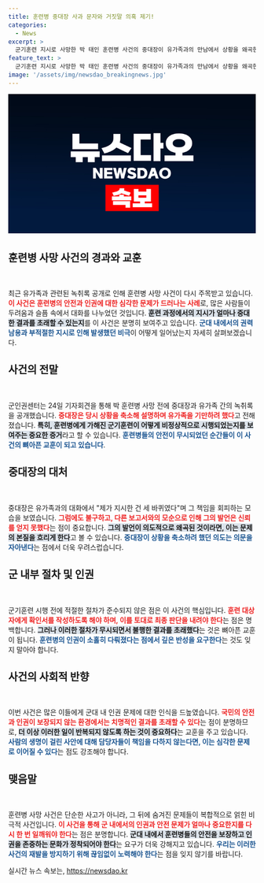 ```yaml
---
title: 훈련병 중대장 사과 문자와 거짓말 의혹 제기!
categories:
  - News
excerpt: >
  군기훈련 지시로 사망한 박 태인 훈련병 사건의 중대장이 유가족과의 만남에서 상황을 왜곡한 녹취록이 공개됐다. 그의 거짓말은 군 의료진의 판단에도 영향을 미쳐 사망 원인에 혼선을 주었다. 이 사건은 군 내부 규정의 심각한 위반을 드러내며, 유가족과의 소통에도 문제를 일으켰다.
feature_text: >
  군기훈련 지시로 사망한 박 태인 훈련병 사건의 중대장이 유가족과의 만남에서 상황을 왜곡한 녹취록이 공개됐다. 그의 거짓말은 군 의료진의 판단에도 영향을 미쳐 사망 원인에 혼선을 주었다. 이 사건은 군 내부 규정의 심각한 위반을 드러내며, 유가족과의 소통에도 문제를 일으켰다.
image: '/assets/img/newsdao_breakingnews.jpg'
---
```


<p><img src="/assets/img/newsdao_breakingnews.jpg" alt="flaretime 속보" /></p>

<h2 data-ke-size="size26">훈련병 사망 사건의 경과와 교훈</h2>

<p data-ke-size="size16">&nbsp;</p>

<p>최근 유가족과 관련된 녹취록 공개로 인해 훈련병 사망 사건이 다시 주목받고 있습니다. <b><span style="color: #ee2323;">이 사건은 훈련병의 안전과 인권에 대한 심각한 문제가 드러나는 사례</span></b>로, 많은 사람들이 두려움과 슬픔 속에서 대화를 나누었던 것입니다. <b><span style="background-color: #21538527;">훈련 과정에서의 지시가 얼마나 중대한 결과를 초래할 수 있는지</span></b>를 이 사건은 분명히 보여주고 있습니다. <b><span style="color: #1a5490;">군대 내에서의 권력 남용과 부적절한 지시로 인해 발생했던 비극</span></b>이 어떻게 일어났는지 자세히 살펴보겠습니다.</p>

<h2 data-ke-size="size26">사건의 전말</h2>

<p data-ke-size="size16">&nbsp;</p>

<p>군인권센터는 24일 기자회견을 통해 박 훈련병 사망 전에 중대장과 유가족 간의 녹취록을 공개했습니다. <b><span style="color: #ee2323;">중대장은 당시 상황을 축소해 설명하며 유가족을 기만하려 했다</span></b>고 전해졌습니다. <b><span style="background-color: #21538527;">특히, 훈련병에게 가해진 군기훈련이 어떻게 비정상적으로 시행되었는지를 보여주는 중요한 증거</span></b>라고 할 수 있습니다. <b><span style="color: #1a5490;">훈련병들의 안전이 무시되었던 순간들이 이 사건의 뼈아픈 교훈이 되고 있습니다</span></b>.</p>

<h2 data-ke-size="size26">중대장의 대처</h2>

<p data-ke-size="size16">&nbsp;</p>

<p>중대장은 유가족과의 대화에서 "제가 지시한 건 세 바퀴였다"며 그 책임을 회피하는 모습을 보였습니다. <b><span style="color: #ee2323;">그럼에도 불구하고, 다른 보고서와의 모순으로 인해 그의 발언은 신뢰를 얻지 못했다</span></b>는 점이 중요합니다. <b><span style="background-color: #21538527;">그의 발언이 의도적으로 왜곡된 것이라면, 이는 문제의 본질을 흐리게 한다</span></b>고 볼 수 있습니다. <b><span style="color: #1a5490;">중대장이 상황을 축소하려 했던 의도는 의문을 자아낸다</span></b>는 점에서 더욱 우려스럽습니다.</p>

<h2 data-ke-size="size26">군 내부 절차 및 인권</h2>

<p data-ke-size="size16">&nbsp;</p>

<p>군기훈련 시행 전에 적절한 절차가 준수되지 않은 점은 이 사건의 핵심입니다. <b><span style="color: #ee2323;">훈련 대상자에게 확인서를 작성하도록 해야 하며, 이를 토대로 최종 판단을 내려야 한다</span></b>는 점은 명백합니다. <b><span style="background-color: #21538527;">그러나 이러한 절차가 무시되면서 불행한 결과를 초래했다</span></b>는 것은 뼈아픈 교훈이 됩니다. <b><span style="color: #1a5490;">훈련병의 인권이 소홀히 다뤄졌다는 점에서 깊은 반성을 요구한다</span></b>는 것도 잊지 말아야 합니다.</p>

<h2 data-ke-size="size26">사건의 사회적 반향</h2>

<p data-ke-size="size16">&nbsp;</p>

<p>이번 사건은 많은 이들에게 군대 내 인권 문제에 대한 인식을 드높였습니다. <b><span style="color: #ee2323;">국민의 안전과 인권이 보장되지 않는 환경에서는 치명적인 결과를 초래할 수 있다</span></b>는 점이 분명하므로, <b><span style="background-color: #21538527;">더 이상 이러한 일이 반복되지 않도록 하는 것이 중요하다</span></b>는 교훈을 주고 있습니다. <b><span style="color: #1a5490;">사람의 생명이 걸린 사안에 대해 담당자들이 책임을 다하지 않는다면, 이는 심각한 문제로 이어질 수 있다</span></b>는 점도 강조해야 합니다.</p>

<h2 data-ke-size="size26">맺음말</h2>

<p data-ke-size="size16">&nbsp;</p>

<p>훈련병 사망 사건은 단순한 사고가 아니라, 그 뒤에 숨겨진 문제들이 복합적으로 얽힌 비극적 사건입니다. <b><span style="color: #ee2323;">이 사건을 통해 군 내에서의 인권과 안전 문제가 얼마나 중요한지를 다시 한 번 일깨워야 한다</span></b>는 점은 분명합니다. <b><span style="background-color: #21538527;">군대 내에서 훈련병들의 안전을 보장하고 인권을 존중하는 문화가 정착되어야 한다</span></b>는 요구가 더욱 강해지고 있습니다. <b><span style="color: #1a5490;">우리는 이러한 사건의 재발을 방지하기 위해 끊임없이 노력해야 한다</span></b>는 점을 잊지 않기를 바랍니다.</p>
실시간 뉴스 속보는, <a href="https://newsdao.kr" rel="dofollow">https://newsdao.kr</a>


